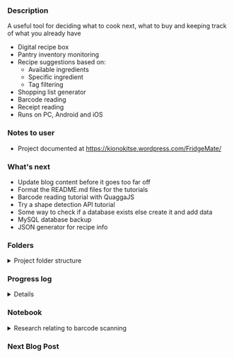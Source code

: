 ### Description  
A useful tool for deciding what to cook next, what to buy and keeping track of what you already have
 * Digital recipe box
 * Pantry inventory monitoring
 * Recipe suggestions based on:
	* Available ingredients
	* Specific ingredient
	* Tag filtering
 * Shopping list generator 
 * Barcode reading
 * Receipt reading
 * Runs on PC, Android and iOS

### Notes to user
 * Project documented at https://kionokitse.wordpress.com/FridgeMate/

### What's next
 * Update blog content before it goes too far off
 * Format the README.md files for the tutorials 
 * Barcode reading tutorial with QuaggaJS
 * Try a shape detection API tutorial
 * Some way to check if a database exists else create it and add data
 * MySQL database backup
 * JSON generator for recipe info
 

### Folders
<details>
	<summary>Project folder structure</summary>
  
	* Database
		* Sample data for the database
	* Receipts
		* Images testing receipt reading
	* Tutorials
		* MySQL: Complete
			* Simple tutorial for how to interact with MySQL database in JavaScript
			* .env file should be kept secret 
			* to build the project run "npm install"
		* QuaggaJS: In progress
			* Barcode scanning tutorial
</details>

### Progress log 
<details>
	* 2020-11-11 Started the GitHub repository
	* 2020-11-11 Working on sample database
	* 2020-11-12 Looking for ways to read a barcode from a web app
	* 2020-11-12 Adding more sample data
	* 2020-11-15 Working on MySQL database tutorial
	* 2020-11-16 Finished MySQL tutorial
	* 2020-11-17 Writing content for blog 
</details>

### Notebook
<details>
	<summary>Research relating to barcode scanning</summary>
	
	**Results**
	* Dynamsoft’s JavaScript barcode scanner SDK ($$)
	* QuaggaJS (free)
	* ZXing (?)
	* Shape Detection API (New partial support maybe not iOS)
		* chrome://flags -> Experimental Web Platform features -> enable
	
	**Research**
	* [Scanning barcodes with built-in mobile camera and HTML5](https://a.kabachnik.info/reading-barcodes-with-built-in-camera-with-html5.html#fileapi)
		* Pure JavaScript alternatives utilizing the library QuaggaJS
			* only library supporting live-detection of barcodes in the camera's live stream
		* HTML5 File API
			* The most simple way to scan a barcode with JavaScript works by capturing a picture with the HTML5 File API
			* mobile device will open a popup letting you choose, where to get the file from - including the camera. Selecting the latter will open the regular camera app. After the picture was taken, it will be given back to the JavaScript for further processing.
		* HTML5 getUserMedia API
			* Using the getUserMedia API a web application can gain access to the live stream of the built-in cameras. 
			* Using the getUserMedia API a web application can gain access to the live stream of the built-in cameras
			* Unfortunately, it is far not that well supported by browsers
			* possible to embed the live video stream of the camera into the web page at any place and even to control it: switch front and back camera, adjust the brightness, etc.
			* The main one is the lack of autofocus for video via getUserMedia
			* Without autofocus the barcode will always appear blurred because it is much closer
		* [Example and GitHub link](https://serratus.github.io/quaggaJS/examples/file_input.html)
		* [Another example](https://a.kabachnik.info/a-javascript-barcode-reader-with-bootstrap-3-and-quaggajs.html)

	* [How to Read Barcodes Online from a Web Application](https://medium.com/@beirikui1985/how-to-read-barcodes-online-from-a-web-application-6be5c7cec860)
		* Tutorial using Dynamsoft’s JavaScript barcode scanner SDK (costs money)
	* [How to create a live Barcode scanner using the webcam in JavaScript](https://ourcodeworld.com/articles/read/460/how-to-create-a-live-barcode-scanner-using-the-webcam-in-javascript)
		* Detailed description of how to use QuaggaJS
		* QuaggaJS is an extension of zxing
	* [The Shape Detection API: a picture is worth a thousand words, faces, and barcodes](https://web.dev/shape-detection/)
		* Barcode detection has launched in Chrome 83 on certified devices with Google Play Services installed.
		* Shape Detection API currently supports the detection of faces, barcodes, and text.
		* Shopping apps can allow their users to scan EAN or UPC barcodes of items in a physical store to compare prices online.
		* Web applications can use text detection to translate texts such as, for example, restaurant menus.
	* [Zxing Vs Google Vision](https://medium.com/@lkumar.sakare/zxing-vs-google-vision-fc3be8d83ace) 
		* Zxing library and google vision library in your project to scan the QR code and Barcode
		* ZXing 
			* “zebra crossing” is a barcode image processing library implemented in Java
			* The supported barcode formats include UPC-A, UPC-E, EAN-8, Code 93, Code 128, QR Code, Data Matrix, Aztec, PDF 417, etc.
			* Not good for multiple 1D barcodes
			* Zxing is not that much accurate than Google vision
		* Google vision library (maybe not web app)
			* 1D barcodes: EAN-13, EAN-8, Code-39, Code-93, Code-128, UPC-A, UPC-E, ITF, Codabar
			* 2D barcodes: PDF-417, AZTEC, QR Code, Data Matrix
			* detect multiple barcodes at once and work in any orientation
			* Google vision library is more faster, accurate and flexible than any other scanner library.
			* Google vision depends on native library downloaded post-install to perform scanning.
	* [qrcode-react vs react-barcode vs react-qr-code vs react-qr-reader vs quagga vs qrcode-generator](https://www.npmtrends.com/qrcode-react-vs-react-barcode-vs-react-qr-code-vs-react-qr-reader-vs-quagga-vs-qrcode-generator)
		* Interesting comparison of which libraries are being used most
	* [Looking for a barcode scanner](https://www.reddit.com/r/PHPhelp/comments/8vr7ac/looking_for_a_barcode_scanner/)
		* Quagga, Zxing, Scandit
	* [Barcode Detection API](https://www.chromestatus.com/feature/4757990523535360)
		* Android WebView release 83
		* Chrome for Android release 83
		* Demos
	*[Barcode detection using Shape Detection API](https://paul.kinlan.me/barcode-detection/)
		* Project maybe some code
	* [The Shape Detection API: a picture is worth a thousand words, faces, and barcodes](https://web.dev/shape-detection/#barcodedetector)
		* Good site for how to use the API
	* [Introduction to the Shape Detection API](https://blog.arnellebalane.com/introduction-to-the-shape-detection-api-e07425396861)
		* how to use the API
		* [Demo](https://shape-detection-api.arnelle.me/)
	* [Using Shape Detection API in Chrome to Detect if anyone is Watching the Video](https://medium.com/@eyevinntechnology/using-shape-detection-api-in-chrome-to-detect-if-anyone-is-watching-the-video-f3f898d2912)
		*Another use case for the API	

</details>




	
	




			
		
		
		
		
		
		
		
### Next Blog Post

